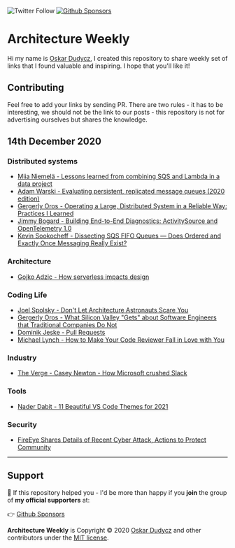 ![Twitter Follow](https://img.shields.io/twitter/follow/oskar_at_net?style=social) [![Github Sponsors](https://img.shields.io/static/v1?label=Sponsor&message=%E2%9D%A4&logo=GitHub&link=https://github.com/sponsors/oskardudycz/)](https://github.com/sponsors/oskardudycz/)

# Architecture Weekly

Hi my name is [Oskar Dudycz](https://github.com/oskardudycz), I created this repository to share weekly set of links that I found valuable and inspiring. I hope that you'll like it!

## Contributing

Feel free to add your links by sending PR. There are two rules - it has to be interesting, we should not be the link to our posts - this repository is not for advertising ourselves but shares the knowledge.

## 14th December 2020

### Distributed systems
- [Miia Niemelä - Lessons learned from combining SQS and Lambda in a data project](https://data.solita.fi/lessons-learned-from-combining-sqs-and-lambda-in-a-data-project/)
- [Adam Warski - Evaluating persistent, replicated message queues (2020 edition)](https://softwaremill.com/mqperf/)
- [Gergerly Oros - Operating a Large, Distributed System in a Reliable Way: Practices I Learned](https://blog.pragmaticengineer.com/operating-a-high-scale-distributed-system/)
- [Jimmy Bogard - Building End-to-End Diagnostics: ActivitySource and OpenTelemetry 1.0](https://jimmybogard.com/building-end-to-end-diagnostics-activitysource-and-open)
- [Kevin Sookocheff - Dissecting SQS FIFO Queues — Does Ordered and Exactly Once Messaging Really Exist?](https://sookocheff.com/post/messaging/dissecting-sqs-fifo-queues/)

### Architecture
- [Gojko Adzic - How serverless impacts design](https://www.youtube.com/watch?v=jZoWAQOaxt8)

### Coding Life
- [Joel Spolsky - Don't Let Architecture Astronauts Scare You](https://www.joelonsoftware.com/2001/04/21/dont-let-architecture-astronauts-scare-you)
- [Gergerly Oros - What Silicon Valley "Gets" about Software Engineers that Traditional Companies Do Not](https://blog.pragmaticengineer.com/what-silicon-valley-gets-right-on-software-engineers/)
- [Dominik Jeske - Pull Requests](https://dominikjeske.github.io/pull-requests)
- [Michael Lynch - How to Make Your Code Reviewer Fall in Love with You](https://mtlynch.io/code-review-love/)

### Industry
- [The Verge - Casey Newton - How Microsoft crushed Slack](https://www.theverge.com/22150313/how-microsoft-crushed-slack-salesforce-acquisition)

### Tools 
- [Nader Dabit - 11 Beautiful VS Code Themes for 2021](https://dabit3.hashnode.dev/11-beautiful-vs-code-themes-for-2021-ckiaxv7w303f5pqs1a8px3g7d)

### Security 

- [FireEye Shares Details of Recent Cyber Attack, Actions to Protect Community](https://www.fireeye.com/blog/products-and-services/2020/12/fireeye-shares-details-of-recent-cyber-attack-actions-to-protect-community.html)

-------

## Support

💖 If this repository helped you - I'd be more than happy if you **join** the group of **my official supporters** at:

👉 [Github Sponsors](https://github.com/sponsors/oskardudycz) 

**Architecture Weekly** is Copyright &copy; 2020 [Oskar Dudycz](http://oskar-dudycz.pl) and other contributors under the [MIT license](LICENSE).
